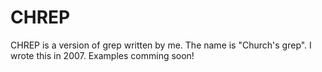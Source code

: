 # CHREP

CHREP is a version of grep written by me. The name is "Church's grep". I wrote this in 2007. Examples comming soon!
